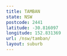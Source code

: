 ```yaml
---
title: TAMBAN
state: NSW
postcode: 2441
latitude: -30.816097
longitude: 152.831369
url: /nsw/tamban/
layout: suburb
---
```

